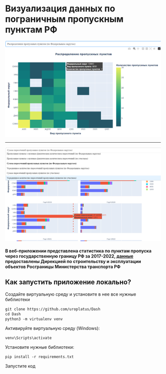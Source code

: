 # Визуализация данных по пограничным пропускным пунктам РФ

![example-1](data/example_1.jpg)

_____________________________________________________________________________


![example-2](data/example_2.jpg)

#### В веб-приложении представлена статистика по пунктам пропуска через государственную границу РФ за 2017-2022, [данные](data/Копия%20ПП.xlsx) предоставлены Дирекцией по строительству и эксплуатации объектов Росграницы Министерства транспорта РФ

## Как запустить приложение локально?
Создайте виртуальную среду и установите в нее все нужные библиотеки

```
git clone https://github.com/uroplatus/Dash
cd Dash
python3 -m virtualenv venv
```
Активируйте виртуальную среду (Windows): 

```
venv\Scripts\activate
```

Установите нужные библиотеки:

```
pip install -r requirements.txt
```

Запустите код
